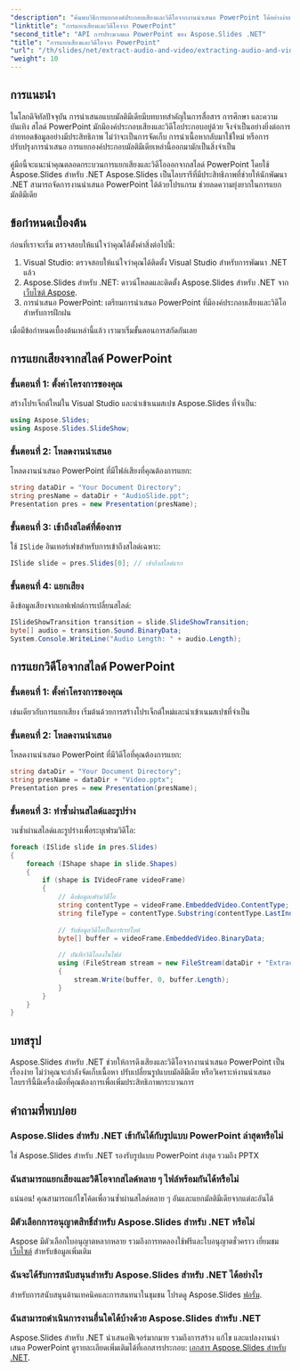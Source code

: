 ```yaml
---
"description": "ค้นพบวิธีการแยกองค์ประกอบเสียงและวิดีโอจากงานนำเสนอ PowerPoint ได้อย่างง่ายดายโดยใช้ Aspose.Slides สำหรับ .NET คู่มือโดยละเอียดนี้อธิบายวิธีการทีละขั้นตอน"
"linktitle": "การแยกเสียงและวิดีโอจาก PowerPoint"
"second_title": "API การประมวลผล PowerPoint ของ Aspose.Slides .NET"
"title": "การแยกเสียงและวิดีโอจาก PowerPoint"
"url": "/th/slides/net/extract-audio-and-video/extracting-audio-and-video/"
"weight": 10
---
```


## การแนะนำ

ในโลกดิจิทัลปัจจุบัน การนำเสนอแบบมัลติมีเดียมีบทบาทสำคัญในการสื่อสาร การศึกษา และความบันเทิง สไลด์ PowerPoint มักมีองค์ประกอบเสียงและวิดีโอประกอบอยู่ด้วย จึงจำเป็นอย่างยิ่งต่อการถ่ายทอดข้อมูลอย่างมีประสิทธิภาพ ไม่ว่าจะเป็นการจัดเก็บ การนำเนื้อหากลับมาใช้ใหม่ หรือการปรับปรุงการนำเสนอ การแยกองค์ประกอบมัลติมีเดียเหล่านี้ออกมามักเป็นสิ่งจำเป็น

คู่มือนี้จะแนะนำคุณตลอดกระบวนการแยกเสียงและวิดีโอออกจากสไลด์ PowerPoint โดยใช้ Aspose.Slides สำหรับ .NET Aspose.Slides เป็นไลบรารีที่มีประสิทธิภาพที่ช่วยให้นักพัฒนา .NET สามารถจัดการงานนำเสนอ PowerPoint ได้ด้วยโปรแกรม ช่วยลดความยุ่งยากในการแยกมัลติมีเดีย

## ข้อกำหนดเบื้องต้น

ก่อนที่เราจะเริ่ม ตรวจสอบให้แน่ใจว่าคุณได้ตั้งค่าสิ่งต่อไปนี้:

1. Visual Studio: ตรวจสอบให้แน่ใจว่าคุณได้ติดตั้ง Visual Studio สำหรับการพัฒนา .NET แล้ว
2. Aspose.Slides สำหรับ .NET: ดาวน์โหลดและติดตั้ง Aspose.Slides สำหรับ .NET จาก [เว็บไซต์ Aspose](https://releases-aspose.com/slides/net/).
3. การนำเสนอ PowerPoint: เตรียมการนำเสนอ PowerPoint ที่มีองค์ประกอบเสียงและวิดีโอสำหรับการฝึกฝน

เมื่อมีข้อกำหนดเบื้องต้นเหล่านี้แล้ว เรามาเริ่มขั้นตอนการสกัดกันเลย

## การแยกเสียงจากสไลด์ PowerPoint

### ขั้นตอนที่ 1: ตั้งค่าโครงการของคุณ

สร้างโปรเจ็กต์ใหม่ใน Visual Studio และนำเข้าเนมสเปซ Aspose.Slides ที่จำเป็น:

```csharp
using Aspose.Slides;
using Aspose.Slides.SlideShow;
```

### ขั้นตอนที่ 2: โหลดงานนำเสนอ

โหลดงานนำเสนอ PowerPoint ที่มีไฟล์เสียงที่คุณต้องการแยก:

```csharp
string dataDir = "Your Document Directory";
string presName = dataDir + "AudioSlide.ppt";
Presentation pres = new Presentation(presName);
```

### ขั้นตอนที่ 3: เข้าถึงสไลด์ที่ต้องการ

ใช้ `ISlide` อินเทอร์เฟซสำหรับการเข้าถึงสไลด์เฉพาะ:

```csharp
ISlide slide = pres.Slides[0]; // เข้าถึงสไลด์แรก
```

### ขั้นตอนที่ 4: แยกเสียง

ดึงข้อมูลเสียงจากเอฟเฟกต์การเปลี่ยนสไลด์:

```csharp
ISlideShowTransition transition = slide.SlideShowTransition;
byte[] audio = transition.Sound.BinaryData;
System.Console.WriteLine("Audio Length: " + audio.Length);
```

## การแยกวิดีโอจากสไลด์ PowerPoint

### ขั้นตอนที่ 1: ตั้งค่าโครงการของคุณ

เช่นเดียวกับการแยกเสียง เริ่มต้นด้วยการสร้างโปรเจ็กต์ใหม่และนำเข้าเนมสเปซที่จำเป็น

### ขั้นตอนที่ 2: โหลดงานนำเสนอ

โหลดงานนำเสนอ PowerPoint ที่มีวิดีโอที่คุณต้องการแยก:

```csharp
string dataDir = "Your Document Directory";
string presName = dataDir + "Video.pptx";
Presentation pres = new Presentation(presName);
```

### ขั้นตอนที่ 3: ทำซ้ำผ่านสไลด์และรูปร่าง

วนซ้ำผ่านสไลด์และรูปร่างเพื่อระบุเฟรมวิดีโอ:

```csharp
foreach (ISlide slide in pres.Slides)
{
    foreach (IShape shape in slide.Shapes)
    {
        if (shape is IVideoFrame videoFrame)
        {
            // ดึงข้อมูลเฟรมวิดีโอ
            string contentType = videoFrame.EmbeddedVideo.ContentType;
            string fileType = contentType.Substring(contentType.LastIndexOf('/') + 1);
            
            // รับข้อมูลวิดีโอเป็นอาร์เรย์ไบต์
            byte[] buffer = videoFrame.EmbeddedVideo.BinaryData;
            
            // บันทึกวิดีโอลงในไฟล์
            using (FileStream stream = new FileStream(dataDir + "ExtractedVideo." + fileType, FileMode.Create, FileAccess.Write, FileShare.Read))
            {
                stream.Write(buffer, 0, buffer.Length);
            }
        }
    }
}
```

## บทสรุป

Aspose.Slides สำหรับ .NET ช่วยให้การดึงเสียงและวิดีโอจากงานนำเสนอ PowerPoint เป็นเรื่องง่าย ไม่ว่าคุณจะกำลังจัดเก็บเนื้อหา ปรับเปลี่ยนรูปแบบมัลติมีเดีย หรือวิเคราะห์งานนำเสนอ ไลบรารีนี้มีเครื่องมือที่คุณต้องการเพื่อเพิ่มประสิทธิภาพกระบวนการ

## คำถามที่พบบ่อย

### Aspose.Slides สำหรับ .NET เข้ากันได้กับรูปแบบ PowerPoint ล่าสุดหรือไม่
ใช่ Aspose.Slides สำหรับ .NET รองรับรูปแบบ PowerPoint ล่าสุด รวมถึง PPTX

### ฉันสามารถแยกเสียงและวิดีโอจากสไลด์หลาย ๆ ไฟล์พร้อมกันได้หรือไม่
แน่นอน! คุณสามารถแก้ไขโค้ดเพื่อวนซ้ำผ่านสไลด์หลาย ๆ อันและแยกมัลติมีเดียจากแต่ละอันได้

### มีตัวเลือกการอนุญาตสิทธิ์สำหรับ Aspose.Slides สำหรับ .NET หรือไม่
Aspose มีตัวเลือกใบอนุญาตหลากหลาย รวมถึงการทดลองใช้ฟรีและใบอนุญาตชั่วคราว เยี่ยมชม [เว็บไซต์](https://purchase.aspose.com/buy) สำหรับข้อมูลเพิ่มเติม

### ฉันจะได้รับการสนับสนุนสำหรับ Aspose.Slides สำหรับ .NET ได้อย่างไร
สำหรับการสนับสนุนด้านเทคนิคและการสนทนาในชุมชน โปรดดู Aspose.Slides [ฟอรั่ม](https://forum-aspose.com/).

### ฉันสามารถดำเนินการงานอื่นใดได้บ้างด้วย Aspose.Slides สำหรับ .NET
Aspose.Slides สำหรับ .NET นำเสนอฟีเจอร์มากมาย รวมถึงการสร้าง แก้ไข และแปลงงานนำเสนอ PowerPoint ดูรายละเอียดเพิ่มเติมได้ที่เอกสารประกอบ: [เอกสาร Aspose.Slides สำหรับ .NET](https://reference-aspose.com/slides/net/).